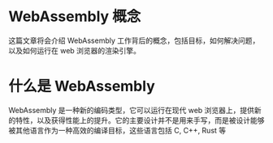 # WebAssembly 概念
这篇文章将会介绍 WebAssembly 工作背后的概念，包括目标，如何解决问题，以及如何运行在 web 浏览器的渲染引擎。

# 什么是 WebAssembly

WebAssembly 是一种新的编码类型，它可以运行在现代 web 浏览器上，提供新的特性，以及获得性能上的提升。它的主要设计并不是用来手写，而是被设计能够被其他语言作为一种高效的编译目标，这些语言包括 C, C++, Rust 等